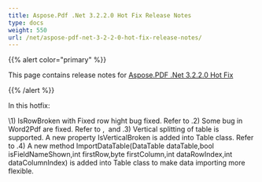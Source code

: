 ```yaml
---
title: Aspose.Pdf .Net 3.2.2.0 Hot Fix Release Notes
type: docs
weight: 550
url: /net/aspose-pdf-net-3-2-2-0-hot-fix-release-notes/
---
```


{{% alert color="primary" %}} 

This page contains release notes for [Aspose.PDF .Net 3.2.2.0 Hot Fix](http://www.aspose.com/downloads/pdf/net/new-releases/aspose.pdf-.net-3.2.2.0-hot-fix/)

{{% /alert %}} 

In this hotfix: 

\1) IsRowBroken with Fixed row hight bug fixed. Refer to .2) Some bug in Word2Pdf are fixed. Refer to ,  and .3) Vertical splitting of table is supported. A new property IsVerticalBroken is added into Table class. Refer to .4) A new method ImportDataTable(DataTable dataTable,bool isFieldNameShown,int firstRow,byte firstColumn,int dataRowIndex,int dataColumnIndex) is added into Table class to make data importing more flexible.
